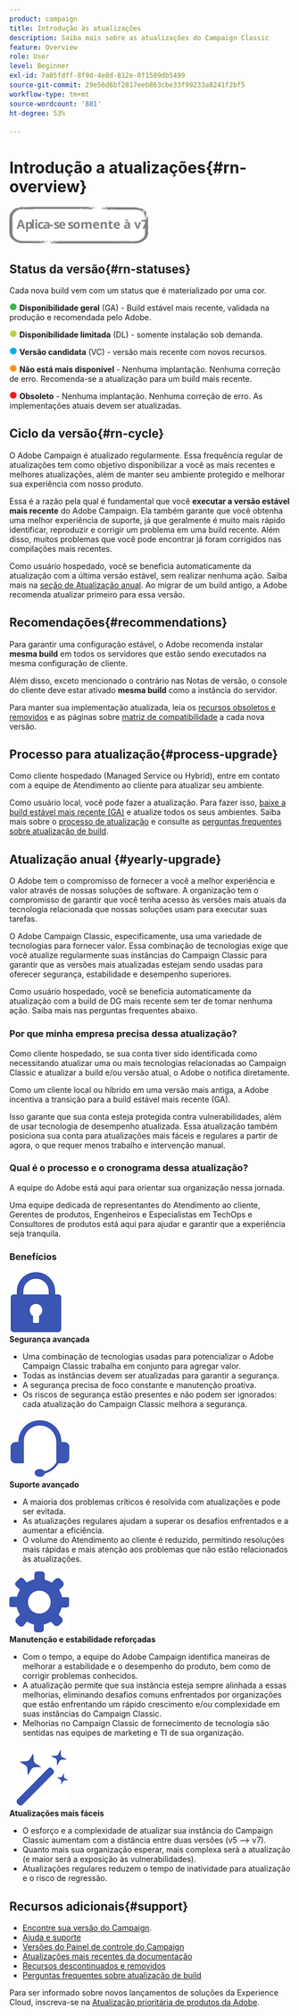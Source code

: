 ```yaml
---
product: campaign
title: Introdução às atualizações
description: Saiba mais sobre as atualizações do Campaign Classic
feature: Overview
role: User
level: Beginner
exl-id: 7a05fdff-8f9d-4e8d-812e-0f1509db5499
source-git-commit: 29e56d6bf2817eeb863cbe33f99233a8241f2bf5
workflow-type: tm+mt
source-wordcount: '881'
ht-degree: 53%

---
```


# Introdução a atualizações{#rn-overview}

![](../../assets/v7-only.svg)

## Status da versão{#rn-statuses}

Cada nova build vem com um status que é materializado por uma cor.

![](assets/do-not-localize/green3.png) **Disponibilidade geral** (GA) - Build estável mais recente, validada na produção e recomendada pelo Adobe.

![](assets/do-not-localize/limited3.png) **Disponibilidade limitada** (DL) - somente instalação sob demanda.

![](assets/do-not-localize/blue3.png) **Versão candidata** (VC) - versão mais recente com novos recursos.

![](assets/do-not-localize/orange3.png) **Não está mais disponível** - Nenhuma implantação. Nenhuma correção de erro. Recomenda-se a atualização para um build mais recente.

![](assets/do-not-localize/red3.png) **Obsoleto** - Nenhuma implantação. Nenhuma correção de erro. As implementações atuais devem ser atualizadas.

## Ciclo da versão{#rn-cycle}

O Adobe Campaign é atualizado regularmente. Essa frequência regular de atualizações tem como objetivo disponibilizar a você as mais recentes e melhores atualizações, além de manter seu ambiente protegido e melhorar sua experiência com nosso produto.

Essa é a razão pela qual é fundamental que você **executar a versão estável mais recente** do Adobe Campaign. Ela também garante que você obtenha uma melhor experiência de suporte, já que geralmente é muito mais rápido identificar, reproduzir e corrigir um problema em uma build recente. Além disso, muitos problemas que você pode encontrar já foram corrigidos nas compilações mais recentes.

Como usuário hospedado, você se beneficia automaticamente da atualização com a última versão estável, sem realizar nenhuma ação. Saiba mais na [seção de Atualização anual](#yearly-upgrade). Ao migrar de um build antigo, a Adobe recomenda atualizar primeiro para essa versão.

## Recomendações{#recommendations}

Para garantir uma configuração estável, o Adobe recomenda instalar **mesma build** em todos os servidores que estão sendo executados na mesma configuração de cliente.

Além disso, exceto mencionado o contrário nas Notas de versão, o console do cliente deve estar ativado **mesma build** como a instância do servidor.

Para manter sua implementação atualizada, leia os [recursos obsoletos e removidos](../../rn/using/deprecated-features.md) e as páginas sobre [matriz de compatibilidade](../../rn/using/compatibility-matrix.md) a cada nova versão.

## Processo para atualização{#process-upgrade}

Como cliente hospedado (Managed Service ou Hybrid), entre em contato com a equipe de Atendimento ao cliente para atualizar seu ambiente.

Como usuário local, você pode fazer a atualização. Para fazer isso, [baixe a build estável mais recente (GA)](https://experience.adobe.com/#/downloads/content/software-distribution/en/campaign.html) e atualize todos os seus ambientes. Saiba mais sobre o [processo de atualização](../../production/using/build-upgrade.md) e consulte as [perguntas frequentes sobre atualização de build](../../platform/using/faq-build-upgrade.md).

## Atualização anual {#yearly-upgrade}

O Adobe tem o compromisso de fornecer a você a melhor experiência e valor através de nossas soluções de software. A organização tem o compromisso de garantir que você tenha acesso às versões mais atuais da tecnologia relacionada que nossas soluções usam para executar suas tarefas.

O Adobe Campaign Classic, especificamente, usa uma variedade de tecnologias para fornecer valor. Essa combinação de tecnologias exige que você atualize regularmente suas instâncias do Campaign Classic para garantir que as versões mais atualizadas estejam sendo usadas para oferecer segurança, estabilidade e desempenho superiores.

Como usuário hospedado, você se beneficia automaticamente da atualização com a build de DG mais recente sem ter de tomar nenhuma ação. Saiba mais nas perguntas frequentes abaixo.

### Por que minha empresa precisa dessa atualização?

Como cliente hospedado, se sua conta tiver sido identificada como necessitando atualizar uma ou mais tecnologias relacionadas ao Campaign Classic e atualizar a build e/ou versão atual, o Adobe o notifica diretamente.

Como um cliente local ou híbrido em uma versão mais antiga, a Adobe incentiva a transição para a build estável mais recente (GA).

Isso garante que sua conta esteja protegida contra vulnerabilidades, além de usar tecnologia de desempenho atualizada. Essa atualização também posiciona sua conta para atualizações mais fáceis e regulares a partir de agora, o que requer menos trabalho e intervenção manual.

### Qual é o processo e o cronograma dessa atualização?

A equipe do Adobe está aqui para orientar sua organização nessa jornada.

Uma equipe dedicada de representantes do Atendimento ao cliente, Gerentes de produtos, Engenheiros e Especialistas em TechOps e Consultores de produtos está aqui para ajudar e garantir que a experiência seja tranquila.

### Benefícios

<tr>
  <td>
      <img alt="Segurança" src="assets/do-not-localize/security.png"/>
    <div>
    <strong>Segurança avançada</strong>
    </div>
    <ul>
    <li>Uma combinação de tecnologias usadas para potencializar o Adobe Campaign Classic trabalha em conjunto para agregar valor.</li>
    <li>Todas as instâncias devem ser atualizadas para garantir a segurança.</li>
    <li>A segurança precisa de foco constante e manutenção proativa.</li>
    <li>Os riscos de segurança estão presentes e não podem ser ignorados: cada atualização do Campaign Classic melhora a segurança.</li>
    </ul>
  </td>

<td>
      <img alt="Suporte" src="assets/do-not-localize/support.png" />
    <div>
    <strong>Suporte avançado</strong>
    </div>
    <ul>
    <li>A maioria dos problemas críticos é resolvida com atualizações e pode ser evitada.</li>
    <li>As atualizações regulares ajudam a superar os desafios enfrentados e a aumentar a eficiência.</li>
    <li>O volume do Atendimento ao cliente é reduzido, permitindo resoluções mais rápidas e mais atenção aos problemas que não estão relacionados às atualizações.</li>
    </ul>
  </td>
</tr>

<tr>
  <td>
      <img alt="Manutenção" src="assets/do-not-localize/maintenance.png"/>
    <div>
    <strong>Manutenção e estabilidade reforçadas</strong>
    </div>
    <ul>
    <li>Com o tempo, a equipe do Adobe Campaign identifica maneiras de melhorar a estabilidade e o desempenho do produto, bem como de corrigir problemas conhecidos.</li>
    <li>A atualização permite que sua instância esteja sempre alinhada a essas melhorias, eliminando desafios comuns enfrentados por organizações que estão enfrentando um rápido crescimento e/ou complexidade em suas instâncias do Campaign Classic.</li>
    <li>Melhorias no Campaign Classic de fornecimento de tecnologia são sentidas nas equipes de marketing e TI de sua organização.</li>
    </ul>
  </td>

<td>
      <img alt="Atualização da compilação" src="assets/do-not-localize/upgrades.png" />
    <div>
    <strong>Atualizações mais fáceis</strong>
    </a>
    </div>
    <ul>
    <li>O esforço e a complexidade de atualizar sua instância do Campaign Classic aumentam com a distância entre duas versões (v5 —&gt; v7).</li>
    <li>Quanto mais sua organização esperar, mais complexa será a atualização (e maior será a exposição às vulnerabilidades).</li>
    <li>Atualizações regulares reduzem o tempo de inatividade para atualização e o risco de regressão.</li>
    </ul>
  </td>
</tr>
</table>

## Recursos adicionais{#support}

* [Encontre sua versão do Campaign](../../platform/using/launching-adobe-campaign.md#getting-your-campaign-version).
* [Ajuda e suporte](../../support.md)
* [Versões do Painel de controle do Campaign](https://experienceleague.adobe.com/docs/control-panel/using/release-notes.html?lang=pt-BR)
* [Atualizações mais recentes da documentação](../../rn/using/documentation-updates.md)
* [Recursos descontinuados e removidos](../../rn/using/deprecated-features.md)
* [Perguntas frequentes sobre atualização de build](../../platform/using/faq-build-upgrade.md)

Para ser informado sobre novos lançamentos de soluções da Experience Cloud, inscreva-se na [Atualização prioritária de produtos da Adobe](https://www.adobe.com/br/subscription/priority-product-update.html).
